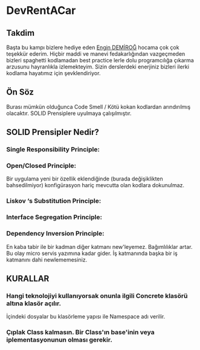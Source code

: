 # DevRentACar

## Takdim
Başta bu kampı bizlere hediye eden [Engin DEMİROĞ](https://github.com/engindemirog) hocama çok çok teşekkür ederim. Hiçbir maddi ve manevi fedakarlığından vazgeçmeden bizleri spaghetti kodlamadan best practice lerle dolu programcılığa çıkarma arzusunu hayranlıkla izlemekteyim. Sizin derslerdeki enerjiniz bizleri ilerki kodlama hayatımız için şevklendiriyor.
## Ön Söz
Burası mümkün olduğunca Code Smell / Kötü kokan kodlardan arındırılmış olacaktır. SOLID Prensiplere uyulmaya çalışılmıştır.

## SOLID Prensipler Nedir?
### Single Responsibility Principle:

### Open/Closed Principle:
Bir uygulama yeni bir özellik eklendiğinde (burada değişiklikten bahsedilmiyor) konfigürasyon hariç mevcutta olan kodlara dokunulmaz.

### Liskov ‘s Substitution Principle:

### Interface Segregation Principle:

### Dependency Inversion Principle:
En kaba tabir ile bir kadman diğer katmanı new'leyemez. Bağımlılıklar artar. Bu olay micro servis yazımına kadar gider. İş katmanında başka bir iş katmanını dahi newlememesiniz.

## KURALLAR
### Hangi teknolojiyi kullanıyorsak onunla ilgili Concrete klasörü altına klasör açılır.
İçindeki dosyalar bu klasörleme yapısı ile Namespace adı verilir.
### Çıplak Class kalmasın. Bir Class'ın base'inin veya iplementasyonunun olması gerekir.
